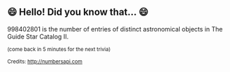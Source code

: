 ## 😄 Hello! Did you know that... 😄
998402801 is the number of entries of distinct astronomical objects in The Guide Star Catalog II.

<sup>(come back in 5 minutes for the next trivia)</sup>


<sup>Credits: http://numbersapi.com</sup>
